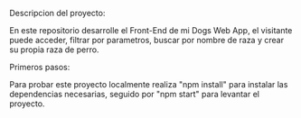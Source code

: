 Descripcion del proyecto:


En este repositorio desarrolle el Front-End de mi Dogs Web App, el visitante puede acceder, filtrar por parametros, buscar por nombre de raza y crear su propia raza
de perro.


Primeros pasos:


Para probar este proyecto localmente realiza "npm install" para instalar las dependencias necesarias, seguido por "npm start" para levantar el proyecto.

